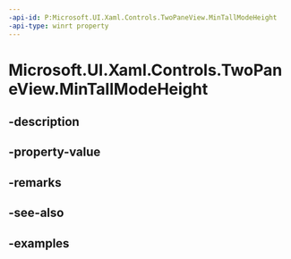 ```yaml
---
-api-id: P:Microsoft.UI.Xaml.Controls.TwoPaneView.MinTallModeHeight
-api-type: winrt property
---
```


<!-- Property syntax.
public double MinTallModeHeight { get;  set; }
-->

# Microsoft.UI.Xaml.Controls.TwoPaneView.MinTallModeHeight

## -description

## -property-value

## -remarks

## -see-also

## -examples

